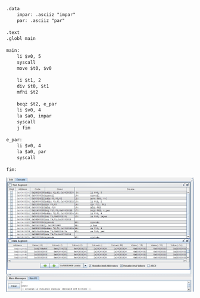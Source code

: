 ```
.data
	impar: .asciiz "impar"
	par: .asciiz "par"

.text
.globl main

main:
	li $v0, 5
	syscall
	move $t0, $v0
	
	li $t1, 2
	div $t0, $t1
	mfhi $t2
	
	beqz $t2, e_par
	li $v0, 4
	la $a0, impar
	syscall
	j fim
	
e_par:
	li $v0, 4
	la $a0, par
	syscall
	
fim:
```
![Q5](https://github.com/paraenseembh/arquitetura_de_computadores/blob/main/tps/Q5.jpg?raw=true)
